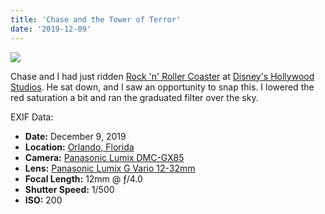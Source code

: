 ```yaml
---
title: 'Chase and the Tower of Terror'
date: '2019-12-09'
---
```


![](images/20191209-20191209-P1000390-811x1080.jpg)

Chase and I had just ridden [Rock 'n' Roller Coaster](https://en.wikipedia.org/wiki/Rock_%27n%27_Roller_Coaster_starring_Aerosmith) at [Disney's Hollywood Studios](https://en.wikipedia.org/wiki/Disney%27s_Hollywood_Studios). He sat down, and I saw an opportunity to snap this. I lowered the red saturation a bit and ran the graduated filter over the sky.

EXIF Data:

- **Date:** December 9, 2019
- **Location:** [Orlando, Florida](https://en.wikipedia.org/wiki/Enterprise,_Alabama)
- **Camera:** [Panasonic Lumix DMC-GX85](https://amzn.to/37zCjXB)
- **Lens:** [Panasonic Lumix G Vario 12-32mm](https://amzn.to/3fzoCuN)
- **Focal Length:** 12mm @ ƒ/4.0
- **Shutter Speed:** 1/500
- **ISO:** 200
